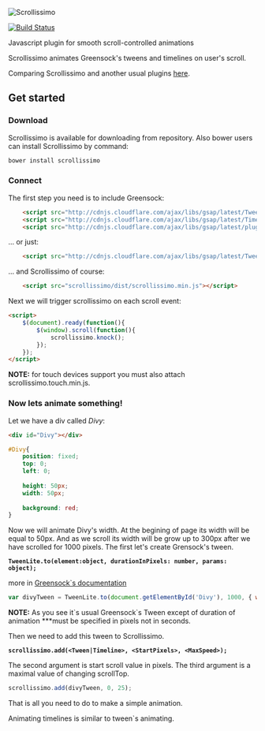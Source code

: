 ![Scrollissimo](https://habrastorage.org/files/997/93c/cec/99793ccec1464bb594f44f569396f184.png)

[![Build Status](https://travis-ci.org/Promo/scrollissimo.svg?branch=master)](https://travis-ci.org/Promo/scrollissimo)

Javascript plugin for smooth scroll-controlled animations

Scrollissimo animates Greensock's tweens and timelines on user's scroll.

Comparing Scrollissimo and another usual plugins [here](http://promo.github.io/scrollissimo/examples/paperfly). 

## Get started

### Download

Scrollissimo is available for downloading from repository. Also bower users can install Scrollissimo by command:

```bash
bower install scrollissimo
```

### Connect
The first step you need is to include Greensock:

```html
    <script src="http://cdnjs.cloudflare.com/ajax/libs/gsap/latest/TweenLite.min.js"></script>
    <script src="http://cdnjs.cloudflare.com/ajax/libs/gsap/latest/TimelineLite.min.js"></script>
    <script src="http://cdnjs.cloudflare.com/ajax/libs/gsap/latest/plugins/CSSPlugin.min.js"></script>
```

... or just:

```html
    <script src="http://cdnjs.cloudflare.com/ajax/libs/gsap/latest/TweenMax.min.js"></script>
```

... and Scrollissimo of course:

```html
    <script src="scrollissimo/dist/scrollissimo.min.js"></script>
```

Next we will trigger scrollissimo on each scroll event:

```html
<script>
    $(document).ready(function(){
        $(window).scroll(function(){
            scrollissimo.knock();
        });
    });
</script>
```

**NOTE:** for touch devices support you must also attach scrollissimo.touch.min.js.

### Now lets animate something!
Let we have a div called *Divy*:

```html
<div id="Divy"></div>
```
```css
#Divy{
    position: fixed;
    top: 0;
    left: 0;
    
    height: 50px;
    width: 50px;
    
    background: red;
}
```

Now we will animate Divy's width. At the begining of page its width will be equal to 50px. And as we scroll its width will be grow up to 300px after we have scrolled for 1000 pixels.
The first let's create Grensock's tween.

**```TweenLite.to(element:object, durationInPixels: number, params: object);```**

more in [Greensock`s documentation](http://greensock.com/docs/#/HTML5/GSAP/TweenMax/to/)

```js
var divyTween = TweenLite.to(document.getElementById('Divy'), 1000, { width: 300 });
```

**NOTE:** As you see it\`s usual Greensock\`s Tween except of duration of animation ***must be specified in pixels not in seconds.

Then we need to add this tween to Scrollissimo.

**```scrollissimo.add(<Tween|Timeline>, <StartPixels>, <MaxSpeed>);```**

The second argument is start scroll value in pixels.
The third argument is a maximal value of changing scrollTop.

```js
scrollissimo.add(divyTween, 0, 25);
```

That is all you need to do to make a simple animation.

Animating timelines is similar to tween`s animating.
    
[travis-url]: http://travis-ci.org/Promo/scrollissimo
[travis-image]: http://img.shields.io/travis/Promo/scrollissimo.svg?branch=master

